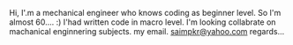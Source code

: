 
Hi, I'.m a mechanical engineer who knows coding as beginner level. So I'm almost 60.... :)
I'had written code in macro level. 
I'm looking collabrate on machanical enginnering subjects.
my email. saimpkr@yahoo.com 
regards...
